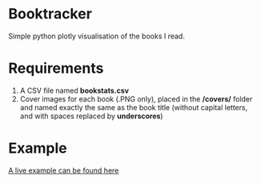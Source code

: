 # Booktracker
Simple python plotly visualisation of the books I read.

# Requirements
1. A CSV file named **bookstats.csv**
2. Cover images for each book (.PNG only), placed in the **/covers/** folder and named exactly the same as the book title (without capital letters, and with spaces replaced by __underscores__)

# Example
[A live example can be found here](https://aepschmitt.dk/books/timeline/)
